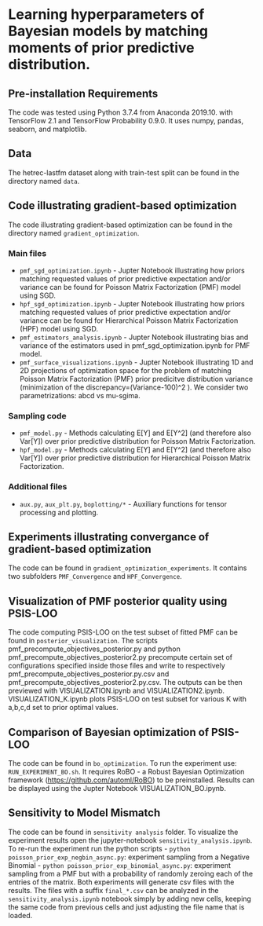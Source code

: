 # Learning hyperparameters of Bayesian models by matching moments of prior predictive distribution.


## Pre-installation Requirements

The code was tested using Python 3.7.4 from Anaconda 2019.10.
with TensorFlow 2.1 and TensorFlow Probability 0.9.0.
It uses numpy, pandas, seaborn, and matplotlib.


## Data

The hetrec-lastfm dataset along with train-test split can be found in the directory named ``data``.


## Code illustrating gradient-based optimization

The code illustrating gradient-based optimization can be found in the directory named ``gradient_optimization``.

### Main files 
  * ``pmf_sgd_optimization.ipynb``  - Jupter Notebook illustrating how priors matching requested values of prior predictive expectation and/or variance can be found for Poisson Matrix Factorization (PMF) model using SGD.
  * ``hpf_sgd_optimization.ipynb``  - Jupter Notebook illustrating how priors matching requested values of prior predictive expectation and/or variance can be found for Hierarchical Poisson Matrix Factorization (HPF) model using SGD.
  * ``pmf_estimators_analysis.ipynb``  - Jupter Notebook illustrating bias and variance of the estimators used in pmf_sgd_optimization.ipynb for PMF model.
  * ``pmf_surface_visualizations.ipynb``  - Jupter Notebook illustrating 1D and 2D projections of optimization space for the problem of matching Poisson Matrix Factorization (PMF) prior predicitve distribution variance (minimization of the discrepancy=(Variance-100)^2 ). We consider two parametrizations: abcd vs mu-sgima. 

### Sampling code 
  * ``pmf_model.py``  - Methods calculating E[Y] and E[Y^2] (and therefore also Var[Y]) over prior predictive distribution for Poisson Matrix Factorization.
  * ``hpf_model.py``  - Methods calculating E[Y] and E[Y^2] (and therefore also Var[Y]) over prior predictive distribution for Hierarchical Poisson Matrix Factorization.

### Additional files 
  * ``aux.py``, ``aux_plt.py``, ``boplotting/*``  - Auxiliary functions for tensor processing and plotting.


## Experiments illustrating convergance of gradient-based optimization

The code can be found in ``gradient_optimization_experiments``.
It contains two subfolders ``PMF_Convergence`` and ``HPF_Convergence``.


## Visualization of PMF posterior quality using PSIS-LOO

The code computing PSIS-LOO on the test subset of fitted PMF can be found in ``posterior_visualization``. The scripts pmf_precompute_objectives_posterior.py and python pmf_precompute_objectives_posterior2.py precompute certain set of configurations specified inside those files and write to respectively pmf_precompute_objectives_posterior.py.csv and pmf_precompute_objectives_posterior2.py.csv. The outputs can be then previewed with VISUALIZATION.ipynb and VISUALIZATION2.ipynb.
VISUALIZATION_K.ipynb plots PSIS-LOO on test subset for various K with a,b,c,d set to prior optimal values.


## Comparison of Bayesian optimization of PSIS-LOO 

The code can be found in ``bo_optimization``. To run the experiment use: ``RUN_EXPERIMENT_BO.sh``. 
It requires RoBO - a Robust Bayesian Optimization framework (https://github.com/automl/RoBO) to be preinstalled.
Results can be displayed using the Jupter Notebook VISUALIZATION_BO.ipynb.

## Sensitivity to Model Mismatch 

The code can be found in ``sensitivity analysis`` folder. 
To visualize the experiment results open the jupyter-notebook ``sensitivity_analysis.ipynb``.
To re-run the experiment run the python scripts
	- ``python poisson_prior_exp_negbin_async.py``: experiment sampling from a Negative Binomial
	- ``python poisson_prior_exp_binomial_async.py``: experiment sampling from a PMF but with a probability of randomly zeroing each of the entries of the matrix.
Both experiments will generate csv files with the results. The files with a suffix ``final_*.csv`` can be analyzed in the ``sensitivity_analysis.ipynb`` notebook simply by adding new cells, keeping the same code from previous cells and just adjusting the file name that is loaded.

